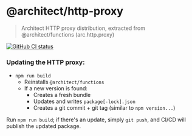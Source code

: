 # @architect/http-proxy

>  Architect HTTP proxy distribution, extracted from @architect/functions (arc.http.proxy)

[![GitHub CI status](https://github.com/architect/http-proxy/workflows/Node%20CI/badge.svg)](https://github.com/architect/http-proxy/actions?query=workflow%3A%22Node+CI%22)


### Updating the HTTP proxy:

- `npm run build`
  - Reinstalls `@architect/functions`
  - If a new version is found:
    - Creates a fresh bundle
    - Updates and writes `package[-lock].json`
    - Creates a git commit + git tag (similar to `npm version...`)

Run `npm run build`; if there's an update, simply `git push`, and CI/CD will publish the updated package.
